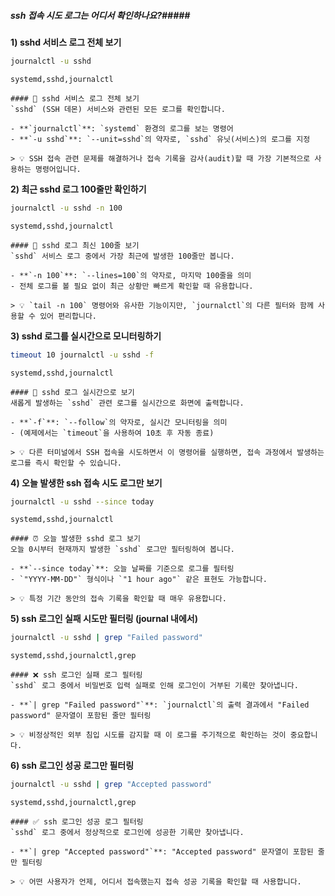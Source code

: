 ##### ssh 접속 시도 로그는 어디서 확인하나요?#####

**1) sshd 서비스 로그 전체 보기**

```bash
journalctl -u sshd
```

```tech
systemd,sshd,journalctl
```

```desc
#### 📜 sshd 서비스 로그 전체 보기
`sshd` (SSH 데몬) 서비스와 관련된 모든 로그를 확인합니다.

- **`journalctl`**: `systemd` 환경의 로그를 보는 명령어
- **`-u sshd`**: `--unit=sshd`의 약자로, `sshd` 유닛(서비스)의 로그를 지정

> 💡 SSH 접속 관련 문제를 해결하거나 접속 기록을 감사(audit)할 때 가장 기본적으로 사용하는 명령어입니다.
```

**2) 최근 sshd 로그 100줄만 확인하기**

```bash
journalctl -u sshd -n 100
```

```tech
systemd,sshd,journalctl
```

```desc
#### 📄 sshd 로그 최신 100줄 보기
`sshd` 서비스 로그 중에서 가장 최근에 발생한 100줄만 봅니다.

- **`-n 100`**: `--lines=100`의 약자로, 마지막 100줄을 의미
- 전체 로그를 볼 필요 없이 최근 상황만 빠르게 확인할 때 유용합니다.

> 💡 `tail -n 100` 명령어와 유사한 기능이지만, `journalctl`의 다른 필터와 함께 사용할 수 있어 편리합니다.
```

**3) sshd 로그를 실시간으로 모니터링하기**

```bash
timeout 10 journalctl -u sshd -f
```

```tech
systemd,sshd,journalctl
```

```desc
#### 📡 sshd 로그 실시간으로 보기
새롭게 발생하는 `sshd` 관련 로그를 실시간으로 화면에 출력합니다.

- **`-f`**: `--follow`의 약자로, 실시간 모니터링을 의미
- (예제에서는 `timeout`을 사용하여 10초 후 자동 종료)

> 💡 다른 터미널에서 SSH 접속을 시도하면서 이 명령어를 실행하면, 접속 과정에서 발생하는 로그를 즉시 확인할 수 있습니다.
```

**4) 오늘 발생한 ssh 접속 시도 로그만 보기**

```bash
journalctl -u sshd --since today
```

```tech
systemd,sshd,journalctl
```

```desc
#### ⏰ 오늘 발생한 sshd 로그 보기
오늘 0시부터 현재까지 발생한 `sshd` 로그만 필터링하여 봅니다.

- **`--since today`**: 오늘 날짜를 기준으로 로그를 필터링
- `"YYYY-MM-DD"` 형식이나 `"1 hour ago"` 같은 표현도 가능합니다.

> 💡 특정 기간 동안의 접속 기록을 확인할 때 매우 유용합니다.
```

**5) ssh 로그인 실패 시도만 필터링 (journal 내에서)**

```bash
journalctl -u sshd | grep "Failed password"
```

```tech
systemd,sshd,journalctl,grep
```

```desc
#### ❌ ssh 로그인 실패 로그 필터링
`sshd` 로그 중에서 비밀번호 입력 실패로 인해 로그인이 거부된 기록만 찾아냅니다.

- **`| grep "Failed password"`**: `journalctl`의 출력 결과에서 "Failed password" 문자열이 포함된 줄만 필터링

> 💡 비정상적인 외부 침입 시도를 감지할 때 이 로그를 주기적으로 확인하는 것이 중요합니다.
```

**6) ssh 로그인 성공 로그만 필터링**

```bash
journalctl -u sshd | grep "Accepted password"
```

```tech
systemd,sshd,journalctl,grep
```

```desc
#### ✅ ssh 로그인 성공 로그 필터링
`sshd` 로그 중에서 정상적으로 로그인에 성공한 기록만 찾아냅니다.

- **`| grep "Accepted password"`**: "Accepted password" 문자열이 포함된 줄만 필터링

> 💡 어떤 사용자가 언제, 어디서 접속했는지 접속 성공 기록을 확인할 때 사용합니다.
```